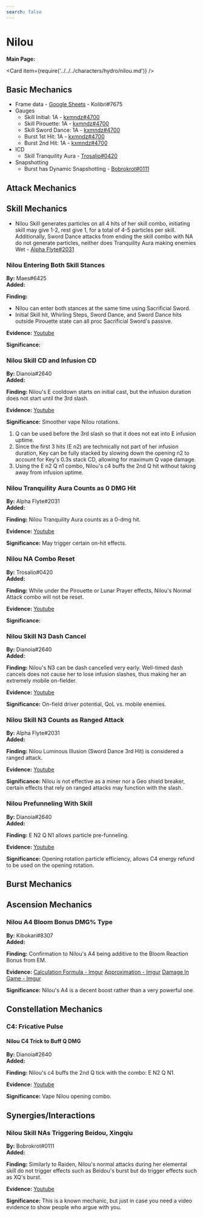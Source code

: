 ```yaml
---
search: false
---
```


# Nilou

**Main Page:**

<Card item={require('../../../characters/hydro/nilou.md')} />

## Basic Mechanics

* Frame data - [Google Sheets](https://docs.google.com/spreadsheets/d/1z0v3NT1o1iNrVppT_S0C542YDo6jhdKShLcPsnavfO8/edit?usp=sharing) - Kolibri\#7675
* Gauges
  * Skill Initial: 1A - [kxmndz#4700](https://youtu.be/ZR15KAix-kg)
  * Skill Pirouette: 1A - [kxmndz#4700](https://youtu.be/XBOk6cE5B5A)
  * Skill Sword Dance: 1A - [kxmndz#4700](https://youtu.be/se3VJP0jVG8)
  * Burst 1st Hit: 1A - [kxmndz#4700](https://youtu.be/kAlX3Lz5lYY)
  * Burst 2nd Hit: 1A - [kxmndz#4700](https://youtu.be/5T03ECdN2fc)
* ICD
  * Skill Tranquility Aura - [Trosalio#0420](https://www.youtube.com/watch?v=DzMtLDZI4OM)
* Snapshotting
  * Burst has Dynamic Snapshotting - [Bobrokrot#0111](https://youtu.be/6biX2sOt1aY)

## Attack Mechanics

## Skill Mechanics
* Nilou Skill generates particles on all 4 hits of her skill combo, initiating skill may give 1-2, rest give 1, for a total of 4-5 particles per skill.
Additionally, Sword Dance attacks from ending the skill combo with NA do not generate particles, neither does Tranquility Aura making enemies Wet - [Alpha Flyte#2031](https://youtu.be/LMMrcmpUBg8)

### Nilou Entering Both Skill Stances

**By:** Maes\#6425  
**Added:** <Version date="2022-11-08" />

**Finding:** 
* Nilou can enter both stances at the same time using Sacrificial Sword.
* Initial Skill hit, Whirling Steps, Sword Dance, and Sword Dance hits outside Pirouette state can all proc Sacrificial Sword's passive.

**Evidence:**
[Youtube](https://youtu.be/sSvvg-SaEz0)

**Significance:** 

### Nilou Skill CD and Infusion CD

**By:** Dianoia\#2640  
**Added:** <Version date="2022-11-08" />

**Finding:** 
Nilou's E cooldown starts on initial cast, but the infusion duration does not start until the 3rd slash.

**Evidence:**
[Youtube](https://youtu.be/1wWaDfDkano)

**Significance:** 
Smoother vape Nilou rotations.
1. Q can be used before the 3rd slash so that it does not eat into E infusion uptime.
2. Since the first 3 hits (E n2) are technically not part of her infusion duration, Key can be fully stacked by slowing down the opening n2 to account for Key's 0.3s stack CD, allowing for maximum Q vape damage.
3. Using the E n2 Q n1 combo, Nilou's c4 buffs the 2nd Q hit without taking away from infusion uptime.

### Nilou Tranquility Aura Counts as 0 DMG Hit

**By:** Alpha Flyte\#2031  
**Added:** <Version date="2022-11-08" />

**Finding:** 
Nilou Tranquility Aura counts as a 0-dmg hit.

**Evidence:**
[Youtube](https://youtu.be/w18kzxLmQ-A)

**Significance:** 
May trigger certain on-hit effects.

### Nilou NA Combo Reset

**By:** Trosalio\#0420  
**Added:** <Version date="2022-11-08" />

**Finding:** 
While under the Pirouette or Lunar Prayer effects, Nilou's Normal Attack combo will not be reset.

**Evidence:**
[Youtube](https://www.youtube.com/watch?v=eXktMCQSYG4)

**Significance:** 

### Nilou Skill N3 Dash Cancel

**By:** Dianoia\#2640  
**Added:** <Version date="2022-11-08" />

**Finding:** 
Nilou's N3 can be dash cancelled very early. Well-timed dash cancels does not cause her to lose infusion slashes, thus making her an extremely mobile on-fielder.

**Evidence:**
[Youtube](https://youtu.be/sScJ3K44T6s)

**Significance:** 
On-field driver potential, QoL vs. mobile enemies.

### Nilou Skill N3 Counts as Ranged Attack

**By:** Alpha Flyte\#2031  
**Added:** <Version date="2022-11-08" />

**Finding:** 
Nilou Luminous Illusion (Sword Dance 3rd Hit) is considered a ranged attack.

**Evidence:**
[Youtube](https://youtu.be/5NJMVINdq04)

**Significance:** 
Nilou is not effective as a miner nor a Geo shield breaker, certain effects that rely on ranged attacks may function with the slash.

### Nilou Prefunneling With Skill

**By:** Dianoia\#2640  
**Added:** <Version date="2022-11-08" />

**Finding:** 
E N2 Q N1 allows particle pre-funneling.

**Evidence:**
[Youtube](https://youtu.be/LUo5HcADJVw)

**Significance:** 
Opening rotation particle efficiency, allows C4 energy refund to be used on the opening rotation.

## Burst Mechanics

## Ascension Mechanics

### Nilou A4 Bloom Bonus DMG% Type

**By:** Kibokari\#8307  
**Added:** <Version date="2022-11-08" />

**Finding:** 
Confirmation to Nilou's A4 being additive to the Bloom Reaction Bonus from EM.

**Evidence:**
[Calculation Formula - Imgur](https://imgur.com/pCNJHAA)
[Approximation - Imgur](https://imgur.com/L8ZoITh)
[Damage In Game - Imgur](https://imgur.com/Pj9yE8u)

**Significance:** Nilou's A4 is a decent boost rather than a very powerful one.

## Constellation Mechanics

### C4: Fricative Pulse

#### Nilou C4 Trick to Buff Q DMG

**By:** Dianoia\#2640  
**Added:** <Version date="2022-11-08" />

**Finding:** 
Nilou's c4 buffs the 2nd Q tick with the combo: E N2 Q N1.

**Evidence:**
[Youtube](https://youtu.be/GHqLiVlxDbY)

**Significance:** 
Vape Nilou opening combo.

## Synergies/Interactions

### Nilou Skill NAs Triggering Beidou, Xingqiu

**By:** Bobrokrot\#0111  
**Added:** <Version date="2022-11-08" />

**Finding:** 
Similarly to Raiden, Nilou's normal attacks during her elemental skill do not trigger effects such as Beidou's burst but do trigger effects such as XQ's burst.

**Evidence:**
[Youtube](https://youtu.be/3w3XzKXqRPM)

**Significance:** 
This is a known mechanic, but just in case you need a video evidence to show people who argue with you. 